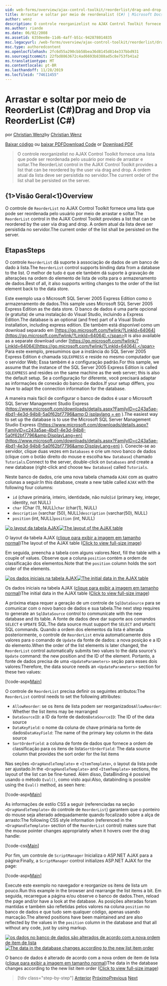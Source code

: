 ```yaml
---
uid: web-forms/overview/ajax-control-toolkit/reorderlist/drag-and-drop-via-reorderlist-cs
title: Arrastar e soltar por meio de reordenalist (C#) | Microsoft Docs
author: wenz
description: O controle reorganizelist no AJAX Control Toolkit fornece uma lista que pode ser reordenada pelo usuário por meio de arrastar e soltar. A ordem atual da lista deve...
ms.author: riande
ms.date: 06/02/2008
ms.assetid: 6350ee8e-11d6-4aff-b51c-942878014835
msc.legacyurl: /web-forms/overview/ajax-control-toolkit/reorderlist/drag-and-drop-via-reorderlist-cs
msc.type: authoredcontent
ms.openlocfilehash: 2fc6d55a290cbb58bea36d8145d814e337bbd931
ms.sourcegitcommit: 22fbd8863672c4ad6693b8388ad5c8e753fb41a2
ms.translationtype: MT
ms.contentlocale: pt-BR
ms.lasthandoff: 11/28/2019
ms.locfileid: "74611455"
---
```

# <a name="drag-and-drop-via-reorderlist-c"></a><span data-ttu-id="5b2cc-104">Arrastar e soltar por meio de ReorderList (C#)</span><span class="sxs-lookup"><span data-stu-id="5b2cc-104">Drag and Drop via ReorderList (C#)</span></span>

<span data-ttu-id="5b2cc-105">por [Christian Wenz](https://github.com/wenz)</span><span class="sxs-lookup"><span data-stu-id="5b2cc-105">by [Christian Wenz](https://github.com/wenz)</span></span>

<span data-ttu-id="5b2cc-106">[Baixar código](https://download.microsoft.com/download/9/3/f/93f8daea-bebd-4821-833b-95205389c7d0/ReorderList5.cs.zip) ou [baixar PDF](https://download.microsoft.com/download/2/d/c/2dc10e34-6983-41d4-9c08-f78f5387d32b/reorderlist5CS.pdf)</span><span class="sxs-lookup"><span data-stu-id="5b2cc-106">[Download Code](https://download.microsoft.com/download/9/3/f/93f8daea-bebd-4821-833b-95205389c7d0/ReorderList5.cs.zip) or [Download PDF](https://download.microsoft.com/download/2/d/c/2dc10e34-6983-41d4-9c08-f78f5387d32b/reorderlist5CS.pdf)</span></span>

> <span data-ttu-id="5b2cc-107">O controle reorganizelist no AJAX Control Toolkit fornece uma lista que pode ser reordenada pelo usuário por meio de arrastar e soltar.</span><span class="sxs-lookup"><span data-stu-id="5b2cc-107">The ReorderList control in the AJAX Control Toolkit provides a list that can be reordered by the user via drag and drop.</span></span> <span data-ttu-id="5b2cc-108">A ordem atual da lista deve ser persistida no servidor.</span><span class="sxs-lookup"><span data-stu-id="5b2cc-108">The current order of the list shall be persisted on the server.</span></span>

## <a name="overview"></a><span data-ttu-id="5b2cc-109">{1&gt;Visão Geral&lt;1}</span><span class="sxs-lookup"><span data-stu-id="5b2cc-109">Overview</span></span>

<span data-ttu-id="5b2cc-110">O controle de `ReorderList` no AJAX Control Toolkit fornece uma lista que pode ser reordenada pelo usuário por meio de arrastar e soltar.</span><span class="sxs-lookup"><span data-stu-id="5b2cc-110">The `ReorderList` control in the AJAX Control Toolkit provides a list that can be reordered by the user via drag and drop.</span></span> <span data-ttu-id="5b2cc-111">A ordem atual da lista deve ser persistida no servidor.</span><span class="sxs-lookup"><span data-stu-id="5b2cc-111">The current order of the list shall be persisted on the server.</span></span>

## <a name="steps"></a><span data-ttu-id="5b2cc-112">Etapas</span><span class="sxs-lookup"><span data-stu-id="5b2cc-112">Steps</span></span>

<span data-ttu-id="5b2cc-113">O controle `ReorderList` dá suporte à associação de dados de um banco de dado à lista.</span><span class="sxs-lookup"><span data-stu-id="5b2cc-113">The `ReorderList` control supports binding data from a database to the list.</span></span> <span data-ttu-id="5b2cc-114">O melhor de tudo é que ele também dá suporte à gravação de alterações na ordem do elemento de lista de volta para o armazenamento de dados.</span><span class="sxs-lookup"><span data-stu-id="5b2cc-114">Best of all, it also supports writing changes to the order of the list element back to the data store.</span></span>

<span data-ttu-id="5b2cc-115">Este exemplo usa o Microsoft SQL Server 2005 Express Edition como o armazenamento de dados.</span><span class="sxs-lookup"><span data-stu-id="5b2cc-115">This sample uses Microsoft SQL Server 2005 Express Edition as the data store.</span></span> <span data-ttu-id="5b2cc-116">O banco de dados é uma parte opcional (e gratuita) de uma instalação do Visual Studio, incluindo a Express Edition.</span><span class="sxs-lookup"><span data-stu-id="5b2cc-116">The database is an optional (and free) part of a Visual Studio installation, including express edition.</span></span> <span data-ttu-id="5b2cc-117">Ele também está disponível como um download separado em [https://go.microsoft.com/fwlink/?LinkId=64064](https://go.microsoft.com/fwlink/?LinkId=64064).</span><span class="sxs-lookup"><span data-stu-id="5b2cc-117">It is also available as a separate download under [https://go.microsoft.com/fwlink/?LinkId=64064](https://go.microsoft.com/fwlink/?LinkId=64064).</span></span> <span data-ttu-id="5b2cc-118">Para este exemplo, presumimos que a instância do SQL Server 2005 Express Edition é chamada `SQLEXPRESS` e reside no mesmo computador que o servidor Web; Essa também é a configuração padrão.</span><span class="sxs-lookup"><span data-stu-id="5b2cc-118">For this sample, we assume that the instance of the SQL Server 2005 Express Edition is called `SQLEXPRESS` and resides on the same machine as the web server; this is also the default setup.</span></span> <span data-ttu-id="5b2cc-119">Se a configuração for diferente, você precisará adaptar as informações de conexão do banco de dados.</span><span class="sxs-lookup"><span data-stu-id="5b2cc-119">If your setup differs, you have to adapt the connection information for the database.</span></span>

<span data-ttu-id="5b2cc-120">A maneira mais fácil de configurar o banco de dados é usar o Microsoft SQL Server Management Studio Express ([https://www.microsoft.com/downloads/details.aspx?FamilyID=c243a5ae-4bd1-4e3d-94b8-5a0f62bf7796&amp;D isplaylang = en](https://www.microsoft.com/downloads/details.aspx?FamilyID=c243a5ae-4bd1-4e3d-94b8-5a0f62bf7796&amp;DisplayLang=en) ).</span><span class="sxs-lookup"><span data-stu-id="5b2cc-120">The easiest way to set up the database is to use the Microsoft SQL Server Management Studio Express ([https://www.microsoft.com/downloads/details.aspx?FamilyID=c243a5ae-4bd1-4e3d-94b8-5a0f62bf7796&amp;DisplayLang=en](https://www.microsoft.com/downloads/details.aspx?FamilyID=c243a5ae-4bd1-4e3d-94b8-5a0f62bf7796&amp;DisplayLang=en) ).</span></span> <span data-ttu-id="5b2cc-121">Conecte-se ao servidor, clique duas vezes em `Databases` e crie um novo banco de dados (clique com o botão direito do mouse e escolha `New Database`) chamado `Tutorials`.</span><span class="sxs-lookup"><span data-stu-id="5b2cc-121">Connect to the server, double-click on `Databases` and create a new database (right-click and choose `New Database`) called `Tutorials`.</span></span>

<span data-ttu-id="5b2cc-122">Neste banco de dados, crie uma nova tabela chamada `AJAX` com as quatro colunas a seguir:</span><span class="sxs-lookup"><span data-stu-id="5b2cc-122">In this database, create a new table called `AJAX` with the following four columns:</span></span>

- <span data-ttu-id="5b2cc-123">`id` (chave primária, inteiro, identidade, não nulo)</span><span class="sxs-lookup"><span data-stu-id="5b2cc-123">`id` (primary key, integer, identity, not NULL)</span></span>
- <span data-ttu-id="5b2cc-124">`char` (Char (1), NULL)</span><span class="sxs-lookup"><span data-stu-id="5b2cc-124">`char` (char(1), NULL)</span></span>
- <span data-ttu-id="5b2cc-125">`description` (varchar (50), NULL)</span><span class="sxs-lookup"><span data-stu-id="5b2cc-125">`description` (varchar(50), NULL)</span></span>
- <span data-ttu-id="5b2cc-126">`position` (int, NULL)</span><span class="sxs-lookup"><span data-stu-id="5b2cc-126">`position` (int, NULL)</span></span>

<span data-ttu-id="5b2cc-127">[![o layout da tabela AJAX](drag-and-drop-via-reorderlist-cs/_static/image2.png)](drag-and-drop-via-reorderlist-cs/_static/image1.png)</span><span class="sxs-lookup"><span data-stu-id="5b2cc-127">[![The layout of the AJAX table](drag-and-drop-via-reorderlist-cs/_static/image2.png)](drag-and-drop-via-reorderlist-cs/_static/image1.png)</span></span>

<span data-ttu-id="5b2cc-128">O layout da tabela AJAX ([clique para exibir a imagem em tamanho normal](drag-and-drop-via-reorderlist-cs/_static/image3.png))</span><span class="sxs-lookup"><span data-stu-id="5b2cc-128">The layout of the AJAX table ([Click to view full-size image](drag-and-drop-via-reorderlist-cs/_static/image3.png))</span></span>

<span data-ttu-id="5b2cc-129">Em seguida, preencha a tabela com alguns valores.</span><span class="sxs-lookup"><span data-stu-id="5b2cc-129">Next, fill the table with a couple of values.</span></span> <span data-ttu-id="5b2cc-130">Observe que a coluna `position` contém a ordem de classificação dos elementos.</span><span class="sxs-lookup"><span data-stu-id="5b2cc-130">Note that the `position` column holds the sort order of the elements.</span></span>

<span data-ttu-id="5b2cc-131">[![os dados iniciais na tabela AJAX](drag-and-drop-via-reorderlist-cs/_static/image5.png)](drag-and-drop-via-reorderlist-cs/_static/image4.png)</span><span class="sxs-lookup"><span data-stu-id="5b2cc-131">[![The initial data in the AJAX table](drag-and-drop-via-reorderlist-cs/_static/image5.png)](drag-and-drop-via-reorderlist-cs/_static/image4.png)</span></span>

<span data-ttu-id="5b2cc-132">Os dados iniciais na tabela AJAX ([clique para exibir a imagem em tamanho normal](drag-and-drop-via-reorderlist-cs/_static/image6.png))</span><span class="sxs-lookup"><span data-stu-id="5b2cc-132">The initial data in the AJAX table ([Click to view full-size image](drag-and-drop-via-reorderlist-cs/_static/image6.png))</span></span>

<span data-ttu-id="5b2cc-133">A próxima etapa requer a geração de um controle de `SqlDataSource` para se comunicar com o novo banco de dados e sua tabela.</span><span class="sxs-lookup"><span data-stu-id="5b2cc-133">The next step requires to generate an `SqlDataSource` control to communicate with the new database and its table.</span></span> <span data-ttu-id="5b2cc-134">A fonte de dados deve dar suporte aos comandos `SELECT` e `UPDATE` SQL.</span><span class="sxs-lookup"><span data-stu-id="5b2cc-134">The data source must support the `SELECT` and `UPDATE` SQL commands.</span></span> <span data-ttu-id="5b2cc-135">Quando a ordem dos elementos da lista é alterada posteriormente, o controle de `ReorderList` envia automaticamente dois valores para o comando de `Update` da fonte de dados: a nova posição e a ID do elemento.</span><span class="sxs-lookup"><span data-stu-id="5b2cc-135">When the order of the list elements is later changed, the `ReorderList` control automatically submits two values to the data source's `Update` command: the new position and the ID of the element.</span></span> <span data-ttu-id="5b2cc-136">Portanto, a fonte de dados precisa de uma `<UpdateParameters>` seção para esses dois valores:</span><span class="sxs-lookup"><span data-stu-id="5b2cc-136">Therefore, the data source needs an `<UpdateParameters>` section for these two values:</span></span>

[!code-aspx[Main](drag-and-drop-via-reorderlist-cs/samples/sample1.aspx)]

<span data-ttu-id="5b2cc-137">O controle de `ReorderList` precisa definir os seguintes atributos:</span><span class="sxs-lookup"><span data-stu-id="5b2cc-137">The `ReorderList` control needs to set the following attributes:</span></span>

- <span data-ttu-id="5b2cc-138">`AllowReorder`: se os itens de lista podem ser reorganizados</span><span class="sxs-lookup"><span data-stu-id="5b2cc-138">`AllowReorder`: Whether the list items may be rearranged</span></span>
- <span data-ttu-id="5b2cc-139">`DataSourceID`: a ID da fonte de dados</span><span class="sxs-lookup"><span data-stu-id="5b2cc-139">`DataSourceID`: The ID of the data source</span></span>
- <span data-ttu-id="5b2cc-140">`DataKeyField`: o nome da coluna de chave primária na fonte de dados</span><span class="sxs-lookup"><span data-stu-id="5b2cc-140">`DataKeyField`: The name of the primary key column in the data source</span></span>
- <span data-ttu-id="5b2cc-141">`SortOrderField`: a coluna de fonte de dados que fornece a ordem de classificação para os itens de lista</span><span class="sxs-lookup"><span data-stu-id="5b2cc-141">`SortOrderField`: The data source column that provides the sort order for the list items</span></span>

<span data-ttu-id="5b2cc-142">Nas seções `<DragHandleTemplate>` e `<ItemTemplate>`, o layout da lista pode ser ajustado.</span><span class="sxs-lookup"><span data-stu-id="5b2cc-142">In the `<DragHandleTemplate>` and `<ItemTemplate>` sections, the layout of the list can be fine-tuned.</span></span> <span data-ttu-id="5b2cc-143">Além disso, DataBinding é possível usando o método `Eval()`, como visto aqui:</span><span class="sxs-lookup"><span data-stu-id="5b2cc-143">Also, databinding is possible using the `Eval()` method, as seen here:</span></span>

[!code-aspx[Main](drag-and-drop-via-reorderlist-cs/samples/sample2.aspx)]

<span data-ttu-id="5b2cc-144">As informações de estilo CSS a seguir (referenciadas na seção `<DragHandleTemplate>` do controle de `ReorderList`) garantem que o ponteiro do mouse seja alterado adequadamente quando focalizado sobre a alça de arrasto:</span><span class="sxs-lookup"><span data-stu-id="5b2cc-144">The following CSS style information (referenced in the `<DragHandleTemplate>` section of the `ReorderList` control) makes sure that the mouse pointer changes appropriately when it hovers over the drag handle:</span></span>

[!code-css[Main](drag-and-drop-via-reorderlist-cs/samples/sample3.css)]

<span data-ttu-id="5b2cc-145">Por fim, um controle de `ScriptManager` Inicializa o ASP.NET AJAX para a página:</span><span class="sxs-lookup"><span data-stu-id="5b2cc-145">Finally, a `ScriptManager` control initializes ASP.NET AJAX for the page:</span></span>

[!code-aspx[Main](drag-and-drop-via-reorderlist-cs/samples/sample4.aspx)]

<span data-ttu-id="5b2cc-146">Execute este exemplo no navegador e reorganize os itens de lista um pouco.</span><span class="sxs-lookup"><span data-stu-id="5b2cc-146">Run this example in the browser and rearrange the list items a bit.</span></span> <span data-ttu-id="5b2cc-147">Em seguida, recarregue a página e/ou observe o banco de dados.</span><span class="sxs-lookup"><span data-stu-id="5b2cc-147">Then, reload the page and/or have a look at the database.</span></span> <span data-ttu-id="5b2cc-148">As posições alteradas foram mantidas e também são refletidas pelos valores na coluna `position` no banco de dados e que tudo sem qualquer código, apenas usando marcação.</span><span class="sxs-lookup"><span data-stu-id="5b2cc-148">The altered positions have been maintained and are also reflected by the values in the `position` column in the database and that all without any code, just by using markup.</span></span>

<span data-ttu-id="5b2cc-149">[![os dados no banco de dados são alterados de acordo com a nova ordem de item de lista](drag-and-drop-via-reorderlist-cs/_static/image8.png)](drag-and-drop-via-reorderlist-cs/_static/image7.png)</span><span class="sxs-lookup"><span data-stu-id="5b2cc-149">[![The data in the database changes according to the new list item order](drag-and-drop-via-reorderlist-cs/_static/image8.png)](drag-and-drop-via-reorderlist-cs/_static/image7.png)</span></span>

<span data-ttu-id="5b2cc-150">O banco de dados é alterado de acordo com a nova ordem de item de lista ([clique para exibir a imagem em tamanho normal](drag-and-drop-via-reorderlist-cs/_static/image9.png))</span><span class="sxs-lookup"><span data-stu-id="5b2cc-150">The data in the database changes according to the new list item order ([Click to view full-size image](drag-and-drop-via-reorderlist-cs/_static/image9.png))</span></span>

> [!div class="step-by-step"]
> <span data-ttu-id="5b2cc-151">[Anterior](using-postbacks-with-reorderlist-cs.md)
> [Próximo](using-postbacks-with-reorderlist-vb.md)</span><span class="sxs-lookup"><span data-stu-id="5b2cc-151">[Previous](using-postbacks-with-reorderlist-cs.md)
[Next](using-postbacks-with-reorderlist-vb.md)</span></span>
